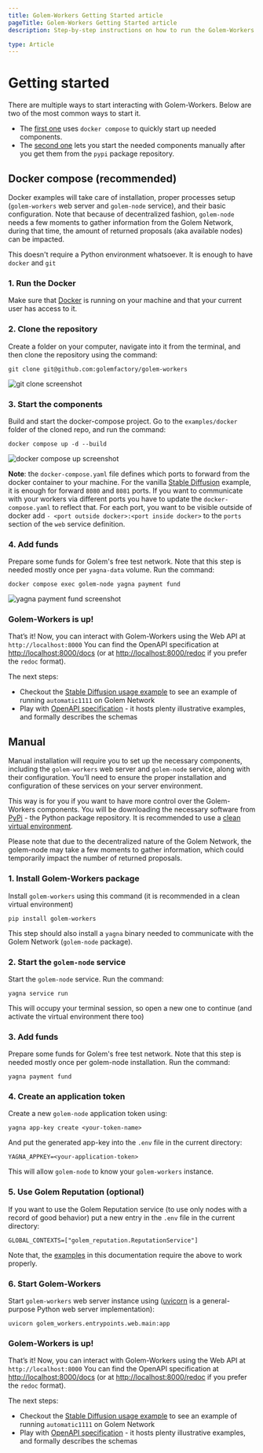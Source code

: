 ```yaml
---
title: Golem-Workers Getting Started article 
pageTitle: Golem-Workers Getting Started article 
description: Step-by-step instructions on how to run the Golem-Workers service 

type: Article
---
```


# Getting started

There are multiple ways to start interacting with Golem-Workers. 
Below are two of the most common ways to start it.

- The [first one](#docker-compose-recommended) uses `docker compose` to quickly start up needed components. 
- The [second one](#manual) lets you start the needed components manually after you get them from the `pypi` package repository.


## Docker compose (recommended)

Docker examples will take care of installation, 
proper processes setup (`golem-workers` web server and `golem-node` service), and their basic configuration. 
Note that because of decentralized fashion, `golem-node` needs a few moments to gather information from the Golem Network, 
during that time, the amount of returned proposals (aka available nodes) can be impacted.

This doesn't require a Python environment whatsoever. It is enough to have `docker` and `git`

### 1. Run the Docker

Make sure that [Docker](https://docker.com) is running on your machine and that your current user has access to it.

### 2. Clone the repository

Create a folder on your computer, navigate into it from the terminal, and then clone the repository using the command:

```
git clone git@github.com:golemfactory/golem-workers
```

![git clone screenshot](/golem-workers/git-clone.png)

### 3. Start the components

Build and start the docker-compose project. Go to the `examples/docker` folder of the cloned repo, and run the command:

```
docker compose up -d --build
```

![docker compose up screenshot](/golem-workers/docker-compose-up.png)

**Note**: the `docker-compose.yaml` file defines which ports to forward from the docker container to your machine.
For the vanilla [Stable Diffusion](/docs/creators/golem-workers/sd-example) example, it is enough for forward `8080` and `8081` ports.
If you want to communicate with your workers via different ports you have to update the `docker-compose.yaml` to reflect that.
For each port, you want to be visible outside of docker 
add `- <port outside docker>:<port inside docker>` to the `ports` section of the `web` service definition.

### 4. Add funds
Prepare some funds for Golem's free test network. Note that this step is needed mostly once per `yagna-data` volume. 
Run the command:

```
docker compose exec golem-node yagna payment fund
```

![yagna payment fund screenshot](/golem-workers/yagna-payment-fund.png)


### Golem-Workers is up!

That’s it! Now, you can interact with Golem-Workers using the Web API at `http://localhost:8000`
You can find the OpenAPI specification at [http://localhost:8000/docs](http://localhost:8000/docs) 
(or at [http://localhost:8000/redoc](http://localhost:8000/redoc) if you prefer the `redoc` format).

The next steps:
- Checkout the [Stable Diffusion usage example](#stable-diffusion-usage-example) to see an example of 
running `automatic1111` on Golem Network
- Play with [OpenAPI specification](http://localhost:8000/docs) - it hosts plenty illustrative examples,
and formally describes the schemas

## Manual

Manual installation will require you to set up the necessary components, including the `golem-workers` web server 
and `golem-node` service, along with their configuration. 
You’ll need to ensure the proper installation 
and configuration of these services on your server environment. 

This way is for you if you want to have more control over the Golem-Workers components. 
You will be downloading the necessary software from [PyPi](https://pypi.org) - the Python package repository.
It is recommended to use a [clean virtual environment](https://docs.python.org/3/library/venv.html).

Please note that due to the decentralized nature of the Golem Network, the golem-node may take a few moments to gather information, 
which could temporarily impact the number of returned proposals.

### 1. Install Golem-Workers package

Install `golem-workers` using this command (it is recommended in a clean virtual environment)

```
pip install golem-workers
```

This step should also install a `yagna` binary needed to communicate with the Golem Network (`golem-node` package).

### 2. Start the `golem-node` service 

Start the `golem-node` service. Run the command:

```
yagna service run
```

This will occupy your terminal session, so open a new one to continue (and activate the virtual environment there too)

### 3. Add funds

Prepare some funds for Golem's free test network. Note that this step is needed mostly once per golem-node installation. 
Run the command:

```
yagna payment fund
```

### 4. Create an application token

Create a new `golem-node` application token using:

```
yagna app-key create <your-token-name>
```

And put the generated app-key into the `.env` file in the current directory:

```
YAGNA_APPKEY=<your-application-token>
```

This will allow `golem-node` to know your `golem-workers` instance.

### 5. Use Golem Reputation (optional)

If you want to use the Golem Reputation service (to use only nodes with a record of good behavior) 
put a new entry in the `.env` file in the current directory:

```
GLOBAL_CONTEXTS=["golem_reputation.ReputationService"]
```

Note that, the [examples](/docs/creators/golem-workers/sd-example) in this documentation require the above to work properly.

### 6. Start Golem-Workers

Start `golem-workers` web server instance using 
([uvicorn](https://www.uvicorn.org/) is a general-purpose Python web server implementation):

```
uvicorn golem_workers.entrypoints.web.main:app
```

### Golem-Workers is up!

That’s it! Now, you can interact with Golem-Workers using the Web API at `http://localhost:8000`
You can find the OpenAPI specification at [http://localhost:8000/docs](http://localhost:8000/docs) 
(or at [http://localhost:8000/redoc](http://localhost:8000/redoc) if you prefer the `redoc` format).

The next steps:
- Checkout the [Stable Diffusion usage example](#stable-diffusion-usage-example) to see an example of 
running `automatic1111` on Golem Network
- Play with [OpenAPI specification](http://localhost:8000/docs) - it hosts plenty illustrative examples,
and formally describes the schemas


